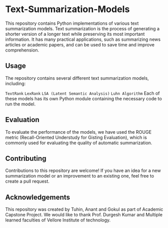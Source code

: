 # Text-Summarization-Models

This repository contains Python implementations of various text summarization models. Text summarization is the process of generating a shorter version of a longer text while preserving its most important information. It has many practical applications, such as summarizing news articles or academic papers, and can be used to save time and improve comprehension.



## Usage

The repository contains several different text summarization models, including:

  `TextRank`
  `LexRank`
  `LSA (Latent Semantic Analysis)`
  `Luhn Algorithm`
Each of these models has its own Python module containing the necessary code to run the model.

## Evaluation
To evaluate the performance of the models, we have used the ROUGE metric (Recall-Oriented Understudy for Gisting Evaluation), which is commonly used for evaluating the quality of automatic summarization.

## Contributing
Contributions to this repository are welcome! If you have an idea for a new summarization model or an improvement to an existing one, feel free to create a pull request.

## Acknowledgements
This repository was created by Tuhin, Anant and Gokul as part of Academic Capstone Project. We would like to thank Prof. Durgesh Kumar and Multiple learned faculties of Vellore Institute of technology.
